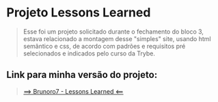 # Projeto Lessons Learned

> Esse foi um projeto solicitado durante o fechamento do bloco 3, estava relacionado a montagem desse "simples" site, usando html semântico e css, de acordo com padrões e requisitos pré selecionados e indicados pelo curso da Trybe.

## Link para minha versão do projeto:

> [==> Brunoro7 - Lessons Learned <==](#)
